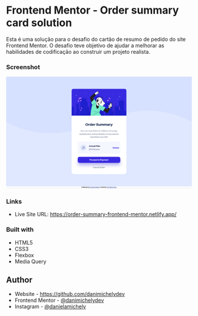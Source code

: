 # Frontend Mentor - Order summary card solution

Esta é uma solução para o desafio do cartão de resumo de pedido do site Frontend Mentor. O desafio teve objetivo de ajudar a melhorar as habilidades de codificação ao construir um projeto realista.



### Screenshot

![](./screenshot.png)

### Links

- Live Site URL: https://order-summary-frontend-mentor.netlify.app/

### Built with

- HTML5
- CSS3
- Flexbox
- Media Query



## Author

- Website - https://github.com/danimichelydev
- Frontend Mentor - [@danimichelydev](https://www.frontendmentor.io/profile/danimichelydev)
- Instagram - [@danielamichely](https://www.instagram.com/danielamichely/)


